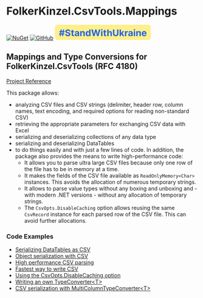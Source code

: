 # FolkerKinzel.CsvTools.Mappings
[![NuGet](https://img.shields.io/nuget/v/FolkerKinzel.CsvTools.Mappings)](https://www.nuget.org/packages/FolkerKinzel.CsvTools.Mappings/)
[![GitHub](https://img.shields.io/github/license/FolkerKinzel/CsvTools.Mappings)](https://github.com/FolkerKinzel/CsvTools.Mappings/blob/master/LICENSE)
[![Stand With Ukraine](https://raw.githubusercontent.com/vshymanskyy/StandWithUkraine/main/badges/StandWithUkraine.svg)](https://stand-with-ukraine.pp.ua)

## Mappings and Type Conversions for FolkerKinzel.CsvTools (RFC 4180)
[Project Reference](https://folkerkinzel.github.io/CsvTools.Mappings/reference/)

This package allows:
- analyzing CSV files and CSV strings (delimiter, header row, column names, text encoding, and required options for reading non-standard CSV)
- retrieving the appropriate parameters for exchanging CSV data with Excel
- serializing and deserializing collections of any data type 
- serializing and deserializing DataTables
- to do things easily and with just a few lines of code. In addition, the package also provides the means to write high-performance code:
	- It allows you to parse ultra large CSV files because only one row of the file has to be in memory at a time.
	- It makes the fields of the CSV file available as `ReadOnlyMemory<Char>` instances. This avoids the allocation of numerous temporary strings.
	- It allows to parse value types without any boxing and unboxing and - with modern .NET versions - without any allocation of temporary strings.
	- The `CsvOpts.DisableCaching` option allows reusing the same `CsvRecord` instance for each parsed row of the CSV file. This can avoid further allocations.

### Code Examples
- [Serializing DataTables as CSV](https://github.com/FolkerKinzel/CsvTools.Mappings/blob/master/src/Examples/DataTableExample.cs)
- [Object serialization with CSV](https://github.com/FolkerKinzel/CsvTools.Mappings/blob/master/src/Examples/ObjectSerializationExample.cs)
- [High performance CSV parsing](https://github.com/FolkerKinzel/CsvTools.Mappings/blob/master/src/Benchmarks/CalculationReader_Performance.cs)
- [Fastest way to write CSV](https://github.com/FolkerKinzel/CsvTools.Mappings/blob/master/src/Benchmarks/CalculationWriter_Performance.cs)
- [Using the CsvOpts.DisableCaching option](https://github.com/FolkerKinzel/CsvTools/blob/master/src/Examples/DisableCachingExample.cs)
- [Writing an own TypeConverter&lt;T&gt;](https://github.com/FolkerKinzel/CsvTools.Mappings/blob/master/src/Examples/Int128Converter.cs)
- [CSV serialization with MultiColumnTypeConverter&lt;T&gt;](https://github.com/FolkerKinzel/CsvTools.Mappings/blob/master/src/Examples/MultiColumnConverterExample.cs)
